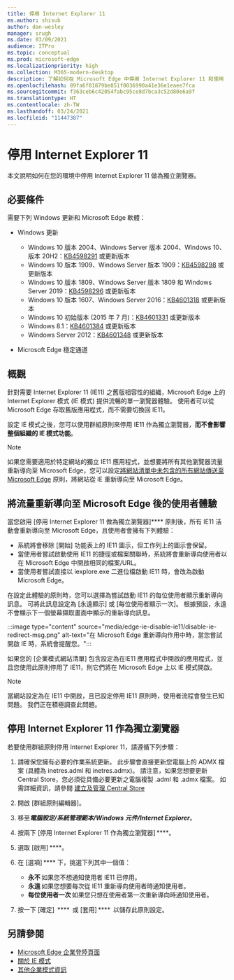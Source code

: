 ```yaml
---
title: 停用 Internet Explorer 11
ms.author: shisub
author: dan-wesley
manager: srugh
ms.date: 03/09/2021
audience: ITPro
ms.topic: conceptual
ms.prod: microsoft-edge
ms.localizationpriority: high
ms.collection: M365-modern-desktop
description: 了解如何在 Microsoft Edge 中停用 Internet Explorer 11 和使用 Internet Explorer 模式。
ms.openlocfilehash: 89fa6f81879be851f0036990a41e36e1eaee7fca
ms.sourcegitcommit: f363ceb6c42054fabc95ce8d7bca3c52d80e6a9f
ms.translationtype: HT
ms.contentlocale: zh-TW
ms.lasthandoff: 03/24/2021
ms.locfileid: "11447387"
---
```

# <a name="disable-internet-explorer-11"></a>停用 Internet Explorer 11

本文說明如何在您的環境中停用 Internet Explorer 11 做為獨立瀏覽器。

## <a name="prerequisites"></a>必要條件

需要下列 Windows 更新和 Microsoft Edge 軟體：

- Windows 更新

  - Windows 10 版本 2004、Windows Server 版本 2004、Windows 10、版本 20H2：[KB4598291](https://support.microsoft.com/topic/february-2-2021-kb4598291-os-builds-19041-789-and-19042-789-preview-6a766199-a4f1-616e-1f5c-58bdc3ca5e3b) 或更新版本
  - Windows 10 版本 1909、Windows Server 版本 1909：[KB4598298](https://support.microsoft.com/topic/january-21-2021-kb4598298-os-build-18363-1350-preview-02dfd9ba-91a2-1b82-dede-42f288c02511) 或更新版本
  - Windows 10 版本 1809、Windows Server 版本 1809 和 Windows Server 2019：[KB4598296](https://support.microsoft.com/topic/january-21-2021-kb4598296-os-build-17763-1728-preview-4c0931ff-45b7-ff59-5e00-c03b5afb363d) 或更新版本
  - Windows 10 版本 1607、Windows Server 2016：[KB4601318](https://support.microsoft.com/topic/february-9-2021-kb4601318-os-build-14393-4225-c5e3de6c-e3e6-ffb5-6197-48b9ce16446e) 或更新版本
   - Windows 10 初始版本 (2015 年 7 月)：[KB4601331](https://support.microsoft.com/office/february-9-2021%e2%80%94kb4601331-os-build-10240-18842-6227d078-fef3-8d67-27e0-1882e6cb79ff?ui=en-US&rs=en-US&ad=US) 或更新版本
  - Windows 8.1：[KB4601384](https://support.microsoft.com/topic/february-9-2021-kb4601384-monthly-rollup-16bdbb75-dd4b-2910-abc5-7891c9756b96) 或更新版本
  - Windows Server 2012：[KB4601348](https://support.microsoft.com/topic/february-9-2021-kb4601348-monthly-rollup-2c338c0c-73d6-fb80-cc91-f1a86e80db0c) 或更新版本
  
- Microsoft Edge 穩定通道


## <a name="overview"></a>概觀

針對需要 Internet Explorer 11 (IE11) 之舊版相容性的組織，Microsoft Edge 上的 Internet Explorer 模式 (IE 模式) 提供流暢的單一瀏覽器體驗。 使用者可以從 Microsoft Edge 存取舊版應用程式，而不需要切換回 IE11。

設定 IE 模式之後，您可以使用群組原則來停用 IE11 作為獨立瀏覽器，**而不會影響整個組織的 IE 模式功能**。

> [!NOTE]
> 如果您需要適用於特定網站的獨立 IE11 應用程式，並想要將所有其他瀏覽器流量重新導向至 Microsoft Edge，您可以設定[將網站清單中未包含的所有網站傳送至 Microsoft Edge](./edge-ie-mode-policies.md#redirect-sites-from-ie-to-microsoft-edge) 原則，將網站從 IE 重新導向至 Microsoft Edge。

## <a name="user-experience-after-redirecting-traffic-to-microsoft-edge"></a>將流量重新導向至 Microsoft Edge 後的使用者體驗

當您啟用 [停用 Internet Explorer 11 做為獨立瀏覽器]**** 原則後，所有 IE11 活動會重新導向至 Microsoft Edge，且使用者會擁有下列體驗：

- 系統將會移除 [開始] 功能表上的 IE11 圖示，但工作列上的圖示會保留。
- 當使用者嘗試啟動使用 IE11 的捷徑或檔案關聯時，系統將會重新導向使用者以在 Microsoft Edge 中開啟相同的檔案/URL。
- 當使用者嘗試直接以 iexplore.exe 二進位檔啟動 IE11 時，會改為啟動 Microsoft Edge。

在設定此體驗的原則時，您可以選擇為嘗試啟動 IE11 的每位使用者顯示重新導向訊息。 可將此訊息設定為 [永遠顯示] 或 [每位使用者顯示一次]。 根據預設，永遠不會顯示下一個螢幕擷取畫面中顯示的重新導向訊息。

:::image type="content" source="media/edge-ie-disable-ie11/disable-ie-redirect-msg.png" alt-text="在 Microsoft Edge 重新導向作用中時，當您嘗試開啟 IE 時，系統會提醒您。":::

如果您的 [企業模式網站清單] 包含設定為在IE11 應用程式中開啟的應用程式，並且您使用此原則停用了 IE11，則它們將在 Microsoft Edge 上以 IE 模式開啟。
> [!NOTE]
> 當網站設定為在 IE11 中開啟，且已設定停用 IE11 原則時，使用者流程會發生已知問題。 我們正在積極調查此問題。

## <a name="disable-internet-explorer-11-as-a-standalone-browser"></a>停用 Internet Explorer 11 作為獨立瀏覽器

若要使用群組原則停用 Internet Explorer 11，請遵循下列步驟：

1. 請確保您擁有必要的作業系統更新。 此步驟會直接更新您電腦上的 ADMX 檔案 (具體為 inetres.adml 和 inetres.admx)。 請注意，如果您想要更新 Central Store，您必須從具備必要更新之電腦複製 .adml 和 .admx 檔案。 如需詳細資訊，請參閱 [建立及管理 Central Store](/troubleshoot/windows-client/group-policy/create-and-manage-central-store)
2. 開啟 [群組原則編輯器]。
3. 移至***電腦設定/系統管理範本/Windows 元件/Internet Explorer***。 
4. 按兩下 [停用 Internet Explorer 11 作為獨立瀏覽器] ****。
5. 選取 [啟用] ****。
6. 在 [選項] **** 下，挑選下列其中一個值：

   - **永不** 如果您不想通知使用者 IE11 已停用。
   - **永遠** 如果您想要每次從 IE11 重新導向使用者時通知使用者。
   - **每位使用者一次** 如果您只想在使用者第一次重新導向時通知使用者。

7. 按一下 [確定]  ****  或 [套用] ****  以儲存此原則設定。

## <a name="see-also"></a>另請參閱

- [Microsoft Edge 企業登陸頁面](https://aka.ms/EdgeEnterprise)
- [關於 IE 模式](./edge-ie-mode.md)
- [其他企業模式資訊](/internet-explorer/ie11-deploy-guide/enterprise-mode-overview-for-ie11)